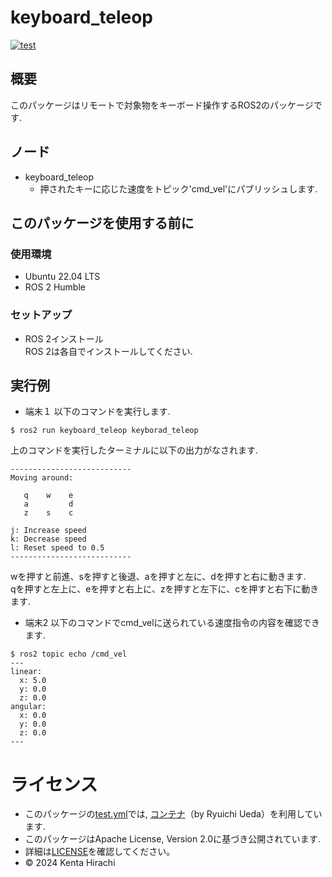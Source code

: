 # keyboard_teleop
[![test](https://github.com/kh-23-27/keyboard_teleop/actions/workflows/test.yml/badge.svg)](https://github.com/kh-23-27/keyboard_teleop/actions/workflows/test.yml)
## 概要
このパッケージはリモートで対象物をキーボード操作するROS2のパッケージです.

## ノード
- keyboard_teleop
    - 押されたキーに応じた速度をトピック'cmd_vel'にパブリッシュします.
## このパッケージを使用する前に
### 使用環境
- Ubuntu 22.04 LTS
- ROS 2 Humble
### セットアップ
- ROS 2インストール  
ROS 2は各自でインストールしてください.   
## 実行例
- 端末１
以下のコマンドを実行します.
```
$ ros2 run keyboard_teleop keyborad_teleop
```
上のコマンドを実行したターミナルに以下の出力がなされます.
```
---------------------------
Moving around:

   q    w    e
   a         d
   z    s    c

j: Increase speed
k: Decrease speed
l: Reset speed to 0.5
---------------------------
```
wを押すと前進、sを押すと後退、aを押すと左に、dを押すと右に動きます.  
qを押すと左上に、eを押すと右上に、zを押すと左下に、cを押すと右下に動きます.

- 端末2
以下のコマンドでcmd_velに送られている速度指令の内容を確認できます.
```
$ ros2 topic echo /cmd_vel
---
linear:
  x: 5.0
  y: 0.0
  z: 0.0
angular:
  x: 0.0
  y: 0.0
  z: 0.0
---
```

# ライセンス
- このパッケージの[test.yml](https://github.com/kh-23-27/keyboard_teleop/blob/main/.github/workflows/test.yml)では, [コンテナ](https://hub.docker.com/r/ryuichiueda/ubuntu22.04-ros2)（by Ryuichi Ueda）を利用しています.
- このパッケージはApache License, Version 2.0に基づき公開されています.
- 詳細は[LICENSE](https://github.com/kh-23-27/keyboard_teleop/blob/main/LICENSE)を確認してください。
- © 2024 Kenta Hirachi

